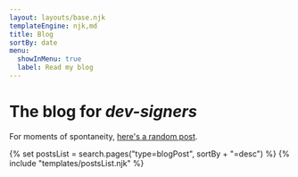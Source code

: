 ```yaml
---
layout: layouts/base.njk
templateEngine: njk,md
title: Blog
sortBy: date
menu:
  showInMenu: true
  label: Read my blog
---
```


# The blog for *dev-signers*

For moments of spontaneity, [here's a random post](/random).

<div class="feed">
{% set postsList = search.pages("type=blogPost", sortBy + "=desc") %}
{% include "templates/postsList.njk" %}
</div>